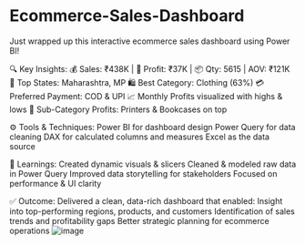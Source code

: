 # Ecommerce-Sales-Dashboard
Just wrapped up this interactive ecommerce sales dashboard using Power BI!

🔍 Key Insights:
💰 Sales: ₹438K | 🧮 Profit: ₹37K | 📦 Qty: 5615 | AOV: ₹121K
📍 Top States: Maharashtra, MP
🛍️ Best Category: Clothing (63%)
💳 Preferred Payment: COD & UPI
📈 Monthly Profits visualized with highs & lows
🧾 Sub-Category Profits: Printers & Bookcases on top

⚙️ Tools & Techniques:
Power BI for dashboard design
Power Query for data cleaning
DAX for calculated columns and measures
Excel as the data source

📘 Learnings:
Created dynamic visuals & slicers
Cleaned & modeled raw data in Power Query
Improved data storytelling for stakeholders
Focused on performance & UI clarity

✅ Outcome:
Delivered a clean, data-rich dashboard that enabled:
Insight into top-performing regions, products, and customers
Identification of sales trends and profitability gaps
Better strategic planning for ecommerce operations
![image](https://github.com/user-attachments/assets/b54620a1-4f97-41d9-8d86-8d60982ded4f)

